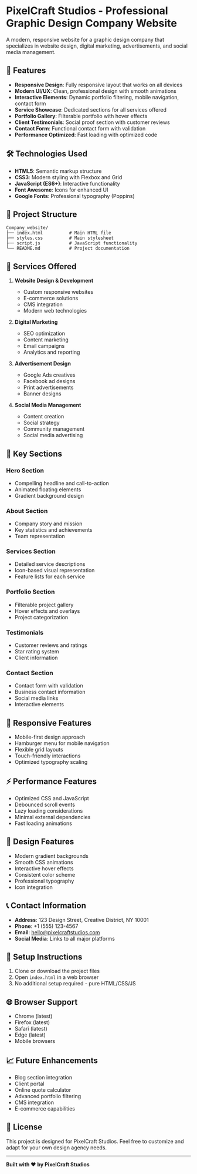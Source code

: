 # PixelCraft Studios - Professional Graphic Design Company Website

A modern, responsive website for a graphic design company that specializes in website design, digital marketing, advertisements, and social media management.

## 🎨 Features

- **Responsive Design**: Fully responsive layout that works on all devices
- **Modern UI/UX**: Clean, professional design with smooth animations
- **Interactive Elements**: Dynamic portfolio filtering, mobile navigation, contact form
- **Service Showcase**: Dedicated sections for all services offered
- **Portfolio Gallery**: Filterable portfolio with hover effects
- **Client Testimonials**: Social proof section with customer reviews
- **Contact Form**: Functional contact form with validation
- **Performance Optimized**: Fast loading with optimized code

## 🛠️ Technologies Used

- **HTML5**: Semantic markup structure
- **CSS3**: Modern styling with Flexbox and Grid
- **JavaScript (ES6+)**: Interactive functionality
- **Font Awesome**: Icons for enhanced UI
- **Google Fonts**: Professional typography (Poppins)

## 📁 Project Structure

```
Company_website/
├── index.html          # Main HTML file
├── styles.css          # Main stylesheet
├── script.js           # JavaScript functionality
└── README.md           # Project documentation
```

## 🚀 Services Offered

1. **Website Design & Development**
   - Custom responsive websites
   - E-commerce solutions
   - CMS integration
   - Modern web technologies

2. **Digital Marketing**
   - SEO optimization
   - Content marketing
   - Email campaigns
   - Analytics and reporting

3. **Advertisement Design**
   - Google Ads creatives
   - Facebook ad designs
   - Print advertisements
   - Banner designs

4. **Social Media Management**
   - Content creation
   - Social strategy
   - Community management
   - Social media advertising

## 🎯 Key Sections

### Hero Section
- Compelling headline and call-to-action
- Animated floating elements
- Gradient background design

### About Section
- Company story and mission
- Key statistics and achievements
- Team representation

### Services Section
- Detailed service descriptions
- Icon-based visual representation
- Feature lists for each service

### Portfolio Section
- Filterable project gallery
- Hover effects and overlays
- Project categorization

### Testimonials
- Customer reviews and ratings
- Star rating system
- Client information

### Contact Section
- Contact form with validation
- Business contact information
- Social media links
- Interactive elements

## 📱 Responsive Features

- Mobile-first design approach
- Hamburger menu for mobile navigation
- Flexible grid layouts
- Touch-friendly interactions
- Optimized typography scaling

## ⚡ Performance Features

- Optimized CSS and JavaScript
- Debounced scroll events
- Lazy loading considerations
- Minimal external dependencies
- Fast loading animations

## 🎨 Design Features

- Modern gradient backgrounds
- Smooth CSS animations
- Interactive hover effects
- Consistent color scheme
- Professional typography
- Icon integration

## 📞 Contact Information

- **Address**: 123 Design Street, Creative District, NY 10001
- **Phone**: +1 (555) 123-4567
- **Email**: hello@pixelcraftstudios.com
- **Social Media**: Links to all major platforms

## 🔧 Setup Instructions

1. Clone or download the project files
2. Open `index.html` in a web browser
3. No additional setup required - pure HTML/CSS/JS

## 🌐 Browser Support

- Chrome (latest)
- Firefox (latest)
- Safari (latest)
- Edge (latest)
- Mobile browsers

## 📈 Future Enhancements

- Blog section integration
- Client portal
- Online quote calculator
- Advanced portfolio filtering
- CMS integration
- E-commerce capabilities

## 📄 License

This project is designed for PixelCraft Studios. Feel free to customize and adapt for your own design agency needs.

---

**Built with ❤️ by PixelCraft Studios**
